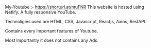 My-Youtube :- https://shorturl.at/muFNR
This website is hosted using Netlify.
A fully responsive YouTube.

Technoligies used are HTML, CSS, Javascript, Reactjs, Axios, RestAPI.

Contains every Important features of Youtube.

Most Importantly it does not contains any Ads.
